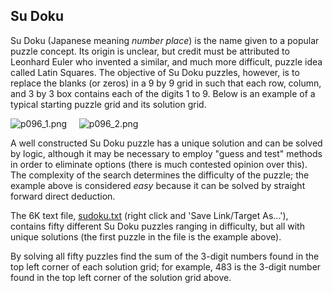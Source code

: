 ## Su Doku

Su Doku (Japanese meaning *number place*) is the name given to a popular puzzle concept. Its origin is unclear, but credit must be attributed to Leonhard Euler who invented a similar, and much more difficult, puzzle idea called Latin Squares. The objective of Su Doku puzzles, however, is to replace the blanks (or zeros) in a 9 by 9 grid in such that each row, column, and 3 by 3 box contains each of the digits 1 to 9. Below is an example of a typical starting puzzle grid and its solution grid.

![p096_1.png](https://projecteuler.net/project/images/p096_1.png)     ![p096_2.png](https://projecteuler.net/project/images/p096_2.png)

A well constructed Su Doku puzzle has a unique solution and can be solved by logic, although it may be necessary to employ "guess and test" methods in order to eliminate options (there is much contested opinion over this). The complexity of the search determines the difficulty of the puzzle; the example above is considered *easy* because it can be solved by straight forward direct deduction.

The 6K text file, [sudoku.txt](https://projecteuler.net/project/resources/p096_sudoku.txt) (right click and 'Save Link/Target As...'), contains fifty different Su Doku puzzles ranging in difficulty, but all with unique solutions (the first puzzle in the file is the example above).

By solving all fifty puzzles find the sum of the 3-digit numbers found in the top left corner of each solution grid; for example, 483 is the 3-digit number found in the top left corner of the solution grid above.
